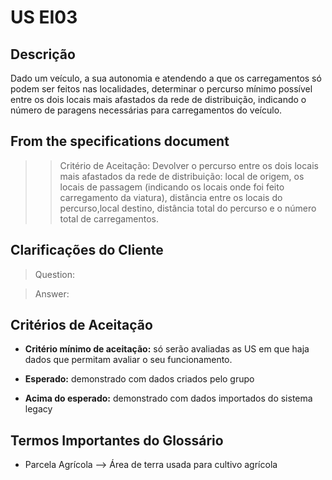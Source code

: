 # US EI03 

## Descrição

Dado um veículo, a sua autonomia e atendendo a que os carregamentos só podem ser feitos nas localidades, determinar o percurso mínimo possível entre os dois locais mais afastados da rede de distribuição, indicando o número de paragens necessárias para carregamentos do veículo. 
## From the specifications document

>>Critério de Aceitação: Devolver o percurso entre os dois locais mais afastados da rede de distribuição: local de origem, os locais de passagem (indicando os locais onde foi feito carregamento da viatura), distância entre os locais do percurso,local destino, distância total do percurso e o número total de carregamentos.


## Clarificações do Cliente 

>Question:

>Answer:


## Critérios de Aceitação

- **Critério mínimo de aceitação:** só serão avaliadas as US em que haja dados que permitam avaliar o seu funcionamento.

- **Esperado:** demonstrado com dados criados pelo grupo

- **Acima do esperado:** demonstrado com dados importados do sistema legacy


## Termos Importantes do Glossário

- Parcela Agrícola —> Área de terra usada para cultivo agrícola



